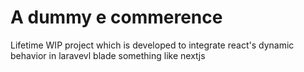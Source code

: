# A dummy e commerence

Lifetime WIP project which is developed to integrate react's dynamic behavior in laravevl blade something like nextjs
